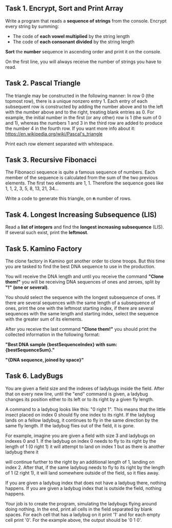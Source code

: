 ## Task 1. Encrypt, Sort and Print Array

Write a program that reads a **sequence of strings** from the console. Encrypt every string by summing:

- The code of **each vowel multiplied** by the string length
- The code of **each consonant divided** by the string length

**Sort** the **number** sequence in ascending order and print it on the console.

On the first line, you will always receive the number of strings you have to read.



## Task 2. Pascal Triangle

The triangle may be constructed in the following manner: In row 0 (the topmost row), there is a unique nonzero entry 1. Each entry of each subsequent row is constructed by adding the number above and to the left with the number above and to the right, treating blank entries as 0. For example, the initial number in the first (or any other) row is 1 (the sum of 0 and 1), whereas the numbers 1 and 3 in the third row are added to produce the number 4 in the fourth row. If you want more info about it: https://en.wikipedia.org/wiki/Pascal's_triangle

Print each row element separated with whitespace.



## Task 3. Recursive Fibonacci

The Fibonacci sequence is quite a famous sequence of numbers. Each member of the sequence is calculated from the sum of the two previous elements. The first two elements are 1, 1. Therefore the sequence goes like 1, 1, 2, 3, 5, 8, 13, 21, 34… 

Write a code to generate this triangle, on **n** number of rows.


## Task 4. Longest Increasing Subsequence (LIS)

Read a **list of integers** and find the **longest increasing subsequence** (LIS). If several such exist, print the **leftmost**.



## Task 5. Kamino Factory

The clone factory in Kamino got another order to clone troops. But this time you are tasked to find the best DNA sequence to use in the production.

You will receive the DNA length and until you receive the command **"Clone them!"** you will be receiving DNA sequences of ones and zeroes, split by **"!"** **(one or several)**.

You should select the sequence with the longest subsequence of ones. If there are several sequences with the same length of a subsequence of ones, print the one with the leftmost starting index, if there are several sequences with the same length and starting index, select the sequence with the greater sum of its elements.

After you receive the last command **"Clone them!"** you should print the collected information in the following format:

**"Best DNA sample {bestSequenceIndex} with sum: {bestSequenceSum}."**

**"{DNA sequence, joined by space}"**



## Task 6. LadyBugs

You are given a field size and the indexes of ladybugs inside the field. After that on every new line, until the "end" command is given, a ladybug changes its position either to its left or to its right by a given fly length.

A command to a ladybug looks like this: "0 right 1". This means that the little insect placed on index 0 should fly one index to its right. If the ladybug lands on a fellow ladybug, it continues to fly in the same direction by the same fly length. If the ladybug flies out of the field, it is gone.

For example, imagine you are given a field with size 3 and ladybugs on indexes 0 and 1. If the ladybug on index 0 needs to fly to its right by the length of 1 (0 right 1) it will attempt to land on index 1 but as there is another ladybug there it

will continue further to the right by an additional length of 1, landing on index 2. After that, if the same ladybug needs to fly to its right by the length of 1 (2 right 1), it will land somewhere outside of the field, so it flies away.

If you are given a ladybug index that does not have a ladybug there, nothing happens. If you are given a ladybug index that is outside the field, nothing happens.

Your job is to create the program, simulating the ladybugs flying around doing nothing. In the end, print all cells in the field separated by blank spaces. For each cell that has a ladybug on it print '1' and for each empty cell print '0'. For the example above, the output should be '0 1 0'.
